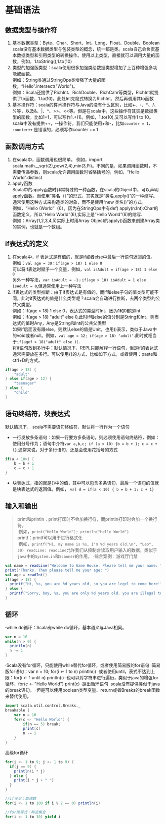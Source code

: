# 基础语法
## 数据类型与操作符
1. 基本数据类型：Byte、Char、Short、Int、Long、Float、Double、Boolean<br>
scala没有基本数据类型与包装类型的概念，统一都是类。scala自己会负责基本数据类型和引用类型的转换操作。使用以上类型，直接就可以调用大量的函数，例如，1.toString(),1.to(10)
2. 类型的加强版类型：scala使用很多加强类给数据类型增加了上百种增强多功能或函数。<br>例如：String类通过StringOps类增强了大量的函数，“Hello”.intersect("World")。<br>
例如：Scala还提供了RichInt、RichDouble、RichCahr等类型，RichInt就提供了to函数，1.to(10)，此处Int先隐式转换为RichInt，然后再调用其to函数<br>
3. 基本操作符：scala的算术操作符与Java的没有什么区别，比如+、-、*、/、%等，以及&、|、^、>>、<<等。但是在scala中，这些操作符其实是数据类型的函数，比如1+1，可以写作1.+(1)。例如，1.to(10),又可以写作1 to 10。<br>scala中没有提供++，--操作符，我们只能使用+和-，比如`counter = 1，counter++` 是错误的，必须写作counter += 1
## 函数调用方式
1. 在scala中，函数调用也很简单。
例如，import scala.math._,sqrt(2),pow(2,4),min(3,Pi)。不同的是，如果调用函数时，不需要传递参数，则scala允许调用函数时省略括号的，例如，“Hello World”.distinct
2. apply函数<br>Scala中的apply函数时非常特殊的一种函数，在scala的Object中，可以声明apply函数。而使用“类名（）”的形式，其实就是“类名.apply()”的一种缩写。通常使用这种方式来构造类的对象，而不是使用“new 类名()”的方式。<br>例如，“Hello (World”（6），因为在StringOps中有def) apply(n:Int):Char的函数定义，所以“Hello World”(6),实际上是“Hello World”(6)的缩写.<br>例如：Array(1,2,3,4,5)实际上时用Array Object的apply()函数来创建Array类的实例，也就是一个数组。
## if表达式的定义
1. 在scala中，if 表达式是有值的，就是if或者else中最后一行语句返回的值。<br>
例如：`val age = 30；if(age > 18) 1 else 0`<br>
可以将if表达时赋予一个变量，例如，`val isAdult = if(age > 18) 1 else 0`<br>
另外一种写法，`var isAdult = -1；if(age > 18) isAdult = 1 else isAdult = 0`,但通常使用上一种写法
2. if表达式的类型推断：由于if表达式是有值的，而if和else子句的值类型可能不同，此时if表达式的值是什么类型呢？scala会自动进行推断，去两个类型的公共父类型。<br>
例如：if(age > 18) 1 else 0，表达式的类型时Int，因为1和0都是Int<br>
例如：if(age > 18) "adult" else 0,此时if和else的值分别是String和Int，则表达式的值时Any，Any是String和Int的公共父类型<br>
如果if后面没有跟else，则默认else的值是Unit，也用()表示，类似于Java中的void或者null。例如，`val age = 12; if(age > 18) "adult"`.此时就相当于`if(agef > 18)"adult" else ()`.<br>
将if语句放到多行中：默认情况下，REPL只能解释一行语句，但是if的表达式通常需要放在多行。可以使用{}的方式，比如如下方式，或者使用：paste和ctrl+D的方式。
``` scala code
if(age > 18) {
    "adult"
} else if(age > 12) {
    "teenager" 
} else {
    "child"
}
```
## 语句终结符，块表达式
默认情况下， scala不需要语句终结符，默认将一行作为一个语句
- 一行发放多条语句：如果一行要方多条语句，则必须使用语句终结符，例如：使用分号作为；语句中介符`var a,b,c; if (a < 10) {b = b + 1; c = c + 1}`.通常来说，对于多行语句，还是会使用花括号的方式
``` scala 
if(a < 10>) {
    b = b + 1
    c = c + 1
}
```
- 块表达式，指的就是{}中的值，其中可以包含多条语句，最后一个语句的值就是块表达式的返回值。例如， `val d = if(a < 10) { b = b + 1; c + 1}`

##  输入和输出
> print和println：print打印时不会加换行符，而println打印时会加一个换行符。<br>
    ·例如，`print("Hello World"); println("Hello World")`<br>
printf：printf可以用于进行格式化 <br> 
·例如，`printf("Hi, my name is %s, I'm %d years old.\n", "Leo", 30)`
·`readLine: readLine`允许我们从控制台读取用户输入的数据，类似于`java`中的`System.in`和`Scanner`的作用。
·综合案例：游戏厅门禁
``` scala code
val name = readLine("Welcome to Game House. Please tell me your name: ")
print("Thanks. Then please tell me your age: ")
val age = readInt()
if(age > 18) {
  printf("Hi, %s, you are %d years old, so you are legel to come here!", name, age)
} else {
  printf("Sorry, boy, %s, you are only %d years old. you are illegal to come here!", name, age)
}
```
## 循环
·while do循环：Scala有while do循环，基本语义与Java相同。
``` scala
var n = 10
while(n > 0) {
  println(n)
  n -= 1
}
```
·Scala没有for循环，只能使用while替代for循环，或者使用简易版的for语句
    ·简易版for语句：var n = 10; for(i <- 1 to n) println(i)
    ·或者使用until，表式不达到上限：for(i <- 1 until n) println(i)
    ·也可以对字符串进行遍历，类似于java的增强for循环，for(c <- "Hello World") print(c)
·跳出循环语句
    ·scala没有提供类似于java的break语句。
    ·但是可以使用boolean类型变量、return或者Breaks的break函数来替代使用。
``` scala
import scala.util.control.Breaks._
breakable {
    var n = 10
    for(c <- "Hello World") {
        if(n == 5) break;
        print(c)
        n -= 1
    }
}
```
高级for循环
``` scala
for(i <- 1 to 9; j <- 1 to 9) {
  if(j == 9) {
    println(i * j)
  } else {
    print(i * j + " ")
  }
}

//if守卫：取偶数
for(i <- 1 to 100 if i % 2 == 0) println(i)

//for推导式：构造集合
for(i <- 1 to 10) yield i
```

